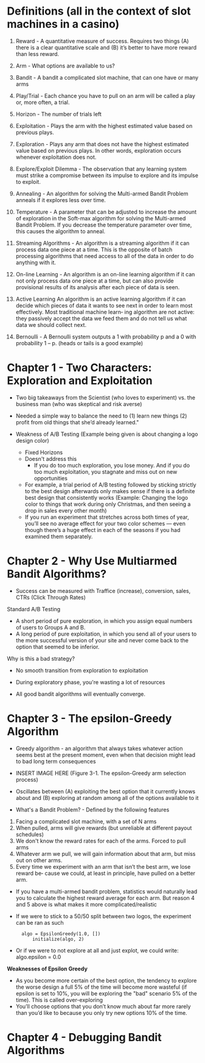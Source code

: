 # Definitions (all in the context of slot machines in a casino)

1. Reward - A quantitative measure of success. Requires two things (A) there is a clear quantitative scale and (B) it’s better to have more reward than less reward.

2. Arm - What options are available to us? 

3. Bandit - A bandit a complicated slot machine, that can one have or many arms

4. Play/Trial - Each chance you have to pull on an arm will be called a play or, more often, a trial. 

5. Horizon - The number of trials left

6. Exploitation - Plays the arm with the highest estimated value based on previous plays.

7. Exploration - Plays any arm that does not have the highest estimated value based on previous plays. In other words, exploration occurs whenever exploitation does not.

8. Explore/Exploit Dilemma - The observation that any learning system must strike a compromise between its impulse to explore and its impulse to exploit. 

9. Annealing - An algorithm for solving the Multi-armed Bandit Problem anneals if it explores less over time.

10. Temperature - A parameter that can be adjusted to increase the amount of exploration in the Soft-max algorithm for solving the Multi-armed Bandit Problem. If you decrease the temperature parameter over time, this causes the algorithm to anneal.

11. Streaming Algorithms - An algorithm is a streaming algorithm if it can process data one piece at a time. This is the opposite of batch processing algorithms that need access to all of the data in order to do anything with it.

12. On-line Learning - An algorithm is an on-line learning algorithm if it can not only process data one piece at a time, but can also provide provisional results of its analysis after each piece of data is seen.

13. Active Learning
An algorithm is an active learning algorithm if it can decide which pieces of data it wants to see next in order to learn most effectively. Most traditional machine learn‐ ing algorithm are not active: they passively accept the data we feed them and do not tell us what data we should collect next.

14. Bernoulli - A Bernoulli system outputs a 1 with probability p and a 0 with probability 1 – p. (heads or tails is a good example)

# Chapter 1 - Two Characters: Exploration and Exploitation

- Two big takeaways from the Scientist (who loves to experiment) vs. the business man (who was skeptical and risk averse)
- Needed a simple way to balance the need to 
	(1) learn new things
	(2) profit from old things that she’d already learned."

- Weakness of A/B Testing (Example being given is about changing a logo design color)
	- Fixed Horizons
	- Doesn't address this
		- If you do too much exploration, you lose money. And if you do too much exploitation, you stagnate and miss out on new opportunities
	- For example, a trial period of A/B testing followed by sticking strictly to the best design afterwards only makes sense if there is a definite best design that consistently works (Example: Changing the logo color to things that work during only Christmas, and then seeing a drop in sales every other month)
	-  If you run an experiment that stretches across both times of year, you’ll see no average effect for your two color schemes — even though there’s a huge effect in each of the seasons if you had examined them separately. 

# Chapter 2 - Why Use Multiarmed Bandit Algorithms? 
- Success can be measured with Traffice (increase), conversion, sales, CTRs (Click Through Rates)

Standard A/B Testing
- A short period of pure exploration, in which you assign equal numbers of users to Groups A and B.
- A long period of pure exploitation, in which you send all of your users to the more successful version of your site and never come back to the option that seemed to be inferior.

Why is this a bad strategy?
- No smooth transition from exploration to exploitation
- During exploratory phase, you're wasting a lot of resources 

- All good bandit algorithms will eventually converge.

# Chapter 3 - The epsilon-Greedy Algorithm
- Greedy algorithm - an algorithm that always takes whatever action seems best at the present moment, even when that decision might lead to bad long term consequences

- INSERT IMAGE HERE (Figure 3-1. The epsilon-Greedy arm selection process)

- Oscillates between (A) exploiting the best option that it currently knows about and (B) exploring at random among all of the options available to it

- What's a Bandit Problem? - Defined by the following features

1. Facing a complicated slot machine, with a set of N arms
2. When pulled, arms will give rewards (but unreliable at different payout schedules)
3. We don't know the reward rates for each of the arms. Forced to pull arms
4. Whatever arm we pull, we will gain information about that arm, but miss out on other arms.
5. Every time we experiment with an arm that isn’t the best arm, we lose reward be‐ cause we could, at least in principle, have pulled on a better arm.

- If you have a multi-armed bandit problem, statistics would naturally lead you to calculate the highest reward average for each arm. But reason 4 and 5 above is what makes it more complicated/realistic

- If we were to stick to a 50/50 split between two logos, the experiment can be ran as such

        algo = EpsilonGreedy(1.0, [])
            initialize(algo, 2)
            
- Or if we were to not explore at all and just explot, we could write:
         algo.epsilon = 0.0

**Weaknesses of Epsilon Greedy**
- As you become more certain of the best option, the tendency to explore the worse design a full 5% of the time will become more wasteful (if epsilon is set to 10%, you will be exploring the "bad" scenario 5% of the time). This is called over-exploring
- You’ll choose options that you don’t know much about far more rarely than you’d like to because you only try new options 10% of the time.

# Chapter 4 - Debugging Bandit Algorithms
